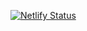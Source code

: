 [![Netlify Status](https://api.netlify.com/api/v1/badges/b677d729-7b43-465f-8377-ad5131269978/deploy-status)](https://app.netlify.com/sites/serene-feynman-6c316f/deploys)